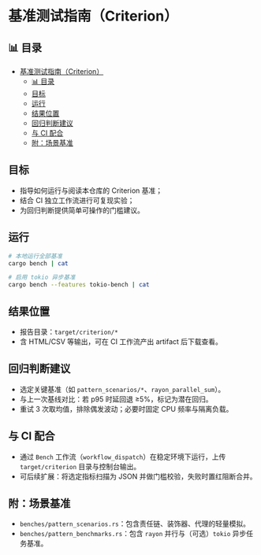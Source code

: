 ﻿# 基准测试指南（Criterion）

## 📊 目录

- [基准测试指南（Criterion）](#基准测试指南criterion)
  - [📊 目录](#-目录)
  - [目标](#目标)
  - [运行](#运行)
  - [结果位置](#结果位置)
  - [回归判断建议](#回归判断建议)
  - [与 CI 配合](#与-ci-配合)
  - [附：场景基准](#附场景基准)

## 目标

- 指导如何运行与阅读本仓库的 Criterion 基准；
- 结合 CI 独立工作流进行可复现实验；
- 为回归判断提供简单可操作的门槛建议。

## 运行

```bash
# 本地运行全部基准
cargo bench | cat

# 启用 tokio 异步基准
cargo bench --features tokio-bench | cat
```

## 结果位置

- 报告目录：`target/criterion/*`
- 含 HTML/CSV 等输出，可在 CI 工作流产出 artifact 后下载查看。

## 回归判断建议

- 选定关键基准（如 `pattern_scenarios/*`、`rayon_parallel_sum`）。
- 与上一次基线对比：若 p95 时延回退 ≥5%，标记为潜在回归。
- 重试 3 次取均值，排除偶发波动；必要时固定 CPU 频率与隔离负载。

## 与 CI 配合

- 通过 `Bench` 工作流（`workflow_dispatch`）在稳定环境下运行，上传 `target/criterion` 目录与控制台输出。
- 可后续扩展：将选定指标扫描为 JSON 并做门槛校验，失败时置红阻断合并。

## 附：场景基准

- `benches/pattern_scenarios.rs`：包含责任链、装饰器、代理的轻量模拟。
- `benches/pattern_benchmarks.rs`：包含 `rayon` 并行与（可选）`tokio` 异步任务基准。
